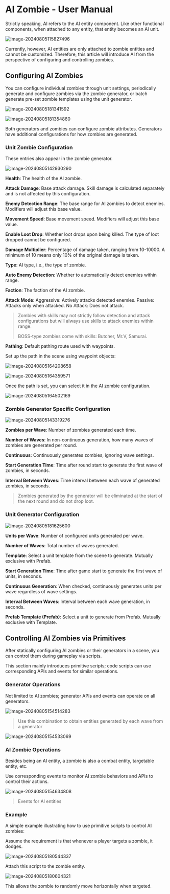 # AI Zombie - User Manual

Strictly speaking, AI refers to the AI entity component. Like other functional components, when attached to any entity, that entity becomes an AI unit.

![image-20240805115827496](./img/image-20240805115827496.png)

Currently, however, AI entities are only attached to zombie entities and cannot be customized. Therefore, this article will introduce AI from the perspective of configuring and controlling zombies.

## Configuring AI Zombies

You can configure individual zombies through unit settings, periodically generate and configure zombies via the zombie generator, or batch generate pre-set zombie templates using the unit generator.

![image-20240805181341592](./img/image-20240805181341592.png)

![image-20240805181354860](./img/image-20240805181354860.png)

Both generators and zombies can configure zombie attributes. Generators have additional configurations for how zombies are generated.

### **Unit Zombie Configuration**

These entries also appear in the zombie generator.

![image-20240805142930290](./img/image-20240805142930290.png)

**Health**: The health of the AI zombie.

**Attack Damage**: Base attack damage. Skill damage is calculated separately and is not affected by this configuration.

**Enemy Detection Range**: The base range for AI zombies to detect enemies. Modifiers will adjust this base value.

**Movement Speed**: Base movement speed. Modifiers will adjust this base value.

**Enable Loot Drop**: Whether loot drops upon being killed. The type of loot dropped cannot be configured.

**Damage Multiplier**: Percentage of damage taken, ranging from 10-10000. A minimum of 10 means only 10% of the original damage is taken.

**Type**: AI type, i.e., the type of zombie.

**Auto Enemy Detection**: Whether to automatically detect enemies within range.

**Faction**: The faction of the AI zombie.

**Attack Mode**: Aggressive: Actively attacks detected enemies. Passive: Attacks only when attacked. No Attack: Does not attack.

> Zombies with skills may not strictly follow detection and attack configurations but will always use skills to attack enemies within range.
>
> BOSS-type zombies come with skills: Butcher, Mr.V, Samurai.

**Pathing**: Default pathing route used with waypoints.

Set up the path in the scene using waypoint objects:

![image-20240805164208658](./img/image-20240805164208658.png)

![image-20240805164359571](./img/image-20240805164359571.png)

Once the path is set, you can select it in the AI zombie configuration.

![image-20240805164502169](./img/image-20240805164502169.png)

### **Zombie Generator Specific Configuration**

![image-20240805143319276](./img/image-20240805143319276.png)

**Zombies per Wave**: Number of zombies generated each time.

**Number of Waves**: In non-continuous generation, how many waves of zombies are generated per round.

**Continuous**: Continuously generates zombies, ignoring wave settings.

**Start Generation Time**: Time after round start to generate the first wave of zombies, in seconds.

**Interval Between Waves**: Time interval between each wave of generated zombies, in seconds.

> Zombies generated by the generator will be eliminated at the start of the next round and do not drop loot.

### Unit Generator Configuration

![image-20240805181625600](./img/image-20240805181625600.png)

**Units per Wave**: Number of configured units generated per wave.

**Number of Waves**: Total number of waves generated.

**Template**: Select a unit template from the scene to generate. Mutually exclusive with Prefab.

**Start Generation Time**: Time after game start to generate the first wave of units, in seconds.

**Continuous Generation**: When checked, continuously generates units per wave regardless of wave settings.

**Interval Between Waves**: Interval between each wave generation, in seconds.

**Prefab Template (Prefab)**: Select a unit to generate from Prefab. Mutually exclusive with Template.

## Controlling AI Zombies via Primitives

After statically configuring AI zombies or their generators in a scene, you can control them during gameplay via scripts.

This section mainly introduces primitive scripts; code scripts can use corresponding APIs and events for similar operations.

### Generator Operations

Not limited to AI zombies; generator APIs and events can operate on all generators.

![image-20240805154514283](./img/image-20240805154514283.png)

> Use this combination to obtain entities generated by each wave from a generator

![image-20240805154533069](./img/image-20240805154533069.png)

### AI Zombie Operations

Besides being an AI entity, a zombie is also a combat entity, targetable entity, etc.

Use corresponding events to monitor AI zombie behaviors and APIs to control their actions.

![image-20240805154634808](./img/image-20240805154634808.png)

> Events for AI entities

### Example

A simple example illustrating how to use primitive scripts to control AI zombies:

Assume the requirement is that whenever a player targets a zombie, it dodges.

![image-20240805180544337](./img/image-20240805180544337.png)

Attach this script to the zombie entity.

![image-20240805180604321](./img/image-20240805180604321.png)

This allows the zombie to randomly move horizontally when targeted.
